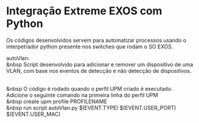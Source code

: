 # Integração Extreme EXOS com Python

Os códigos desenvolvidos servem para automatizar processos usando o interpetrador python presente nos switches que rodam o SO EXOS.

autoVlan:</br>
&nbsp Script desenvolvido para adicionar e remover um dispositivo de uma VLAN, com base nos eventos de detecção e não detecção de dispositivos.</br></br>

&nbsp O código é rodado quando o perfil UPM criado é executado. Adicione o seguinte comando na primeira linha do perfil UPM</br>
&nbsp create upm profile PROFILENAME</br>
&nbsp run script autoVlan.py $(EVENT.TYPE) $(EVENT.USER_PORT) $(EVENT.USER_MAC)</br>
